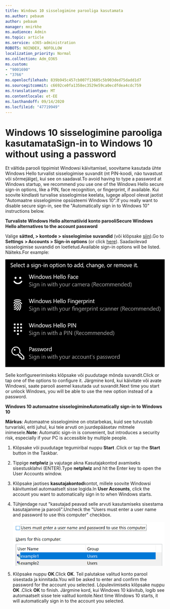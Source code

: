 ```yaml
---
title: Windows 10 sisselogimine parooliga kasutamata
ms.author: pebaum
author: pebaum
manager: mnirkhe
ms.audience: Admin
ms.topic: article
ms.service: o365-administration
ROBOTS: NOINDEX, NOFOLLOW
localization_priority: Normal
ms.collection: Adm_O365
ms.custom:
- "9001690"
- "3766"
ms.openlocfilehash: 839b945c457cb007f13605c5b903ded75dadd1d7
ms.sourcegitcommit: c6692ce0fa1358ec3529e59ca0ecdfdea4cdc759
ms.translationtype: MT
ms.contentlocale: et-EE
ms.lasthandoff: 09/14/2020
ms.locfileid: "47719949"
---
```

# <a name="sign-in-to-windows-10-without-using-a-password"></a><span data-ttu-id="fbab1-102">Windows 10 sisselogimine parooliga kasutamata</span><span class="sxs-lookup"><span data-stu-id="fbab1-102">Sign-in to Windows 10 without using a password</span></span>

<span data-ttu-id="fbab1-103">Et vältida parooli tippimist Windowsi käivitamisel, soovitame kasutada ühte Windows Hello turvalist sisselogimise suvandit (nt PIN-koodi, näo tuvastust või sõrmejälge), kui see on saadaval.</span><span class="sxs-lookup"><span data-stu-id="fbab1-103">To avoid having to type a password at Windows startup, we recommend you use one of the Windows Hello secure sign-in options, like a PIN, face recognition, or fingerprint, if available.</span></span> <span data-ttu-id="fbab1-104">Kui soovite kindlasti turvalise sisselogimise keelata, lugege allpool olevat jaotist "Automaatne sisselogimine opsüsteemi Windows 10".</span><span class="sxs-lookup"><span data-stu-id="fbab1-104">If you really want to disable secure sign-in, see the "Automatically sign in to Windows 10" instructions below.</span></span>

<span data-ttu-id="fbab1-105">**Turvaliste Windows Hello alternatiivid konto parooli**</span><span class="sxs-lookup"><span data-stu-id="fbab1-105">**Secure Windows Hello alternatives to the account password**</span></span>

<span data-ttu-id="fbab1-106">Valige **sätted, > kontode > sisselogimise suvandid** (või klõpsake [siin](ms-settings:signinoptions?activationSource=GetHelp)).</span><span class="sxs-lookup"><span data-stu-id="fbab1-106">Go to **Settings  > Accounts > Sign-in options** (or click [here](ms-settings:signinoptions?activationSource=GetHelp)).</span></span> <span data-ttu-id="fbab1-107">Saadaolevad sisselogimise suvandid on loetletud.</span><span class="sxs-lookup"><span data-stu-id="fbab1-107">Available sign-in options will be listed.</span></span> <span data-ttu-id="fbab1-108">Näiteks.</span><span class="sxs-lookup"><span data-stu-id="fbab1-108">For example:</span></span>

![Sisselogimise suvandid.](media/sign-in-options.png)

<span data-ttu-id="fbab1-110">Selle konfigureerimiseks klõpsake või puudutage mõnda suvandit.</span><span class="sxs-lookup"><span data-stu-id="fbab1-110">Click or tap one of the options to configure it.</span></span> <span data-ttu-id="fbab1-111">Järgmine kord, kui käivitate või avate Windowsi, saate parooli asemel kasutada uut suvandit.</span><span class="sxs-lookup"><span data-stu-id="fbab1-111">Next time you start or unlock Windows, you will be able to use the new option instead of a password.</span></span> 

<span data-ttu-id="fbab1-112">**Windows 10 automaatne sisselogimine**</span><span class="sxs-lookup"><span data-stu-id="fbab1-112">**Automatically sign-in to Windows 10**</span></span>

<span data-ttu-id="fbab1-113">**Märkus**: Automaatne sisselogimine on otstarbekas, kuid see tutvustab turvariski, eriti juhul, kui teie arvuti on juurdepääsetav mitmele inimesele.</span><span class="sxs-lookup"><span data-stu-id="fbab1-113">**Note**: Automatic sign-in is convenient, but introduces a security risk, especially if your PC is accessible by multiple people.</span></span> 

1. <span data-ttu-id="fbab1-114">Klõpsake või puudutage tegumiribal nuppu **Start** .</span><span class="sxs-lookup"><span data-stu-id="fbab1-114">Click or tap the **Start** button in the Taskbar.</span></span>

2. <span data-ttu-id="fbab1-115">Tippige **netplwiz** ja vajutage akna Kasutajakontod avamiseks sisestusklahvi (ENTER).</span><span class="sxs-lookup"><span data-stu-id="fbab1-115">Type **netplwiz** and hit the Enter key to open the User Accounts window.</span></span>

3. <span data-ttu-id="fbab1-116">Klõpsake jaotises **kasutajakontod**kontot, millele soovite Windowsi käivitumisel automaatselt sisse logida.</span><span class="sxs-lookup"><span data-stu-id="fbab1-116">In **User Accounts**, click the account you want to automatically sign in to when Windows starts.</span></span>

4. <span data-ttu-id="fbab1-117">Tühjendage ruut "kasutajad peavad selle arvuti kasutamiseks sisestama kasutajanime ja parooli".</span><span class="sxs-lookup"><span data-stu-id="fbab1-117">Uncheck the "Users must enter a user name and password to use this computer" checkbox.</span></span>

    ![Kasutajad peavad sisestama suvandi kasutajanimi ja parool.](media/users-must-enter-username.png)

5. <span data-ttu-id="fbab1-119">Klõpsake nuppu **OK**.</span><span class="sxs-lookup"><span data-stu-id="fbab1-119">Click **OK**.</span></span> <span data-ttu-id="fbab1-120">Teil palutakse valitud konto parool sisestada ja kinnitada.</span><span class="sxs-lookup"><span data-stu-id="fbab1-120">You will be asked to enter and confirm the password for the account you selected.</span></span> <span data-ttu-id="fbab1-121">Lõpuleviimiseks klõpsake nuppu **OK** .</span><span class="sxs-lookup"><span data-stu-id="fbab1-121">Click **OK** to finish.</span></span> <span data-ttu-id="fbab1-122">Järgmine kord, kui Windows 10 käivitub, logib see automaatselt sisse teie valitud kontole.</span><span class="sxs-lookup"><span data-stu-id="fbab1-122">Next time Windows 10 starts, it will automatically sign in to the account you selected.</span></span>
